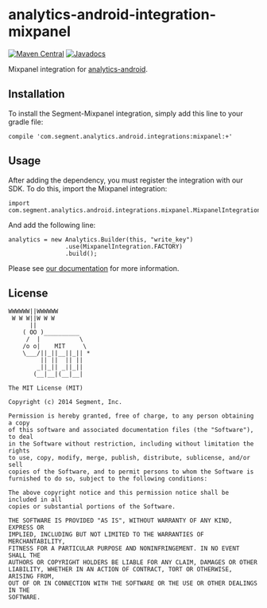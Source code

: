 analytics-android-integration-mixpanel
======================================

[![Maven Central](https://maven-badges.herokuapp.com/maven-central/com.segment.analytics.android.integrations/mixpanel/badge.svg)](https://maven-badges.herokuapp.com/maven-central/com.segment.analytics.android.integrations/mixpanel)
[![Javadocs](http://javadoc-badge.appspot.com/com.segment.analytics.android.integrations/mixpanel.svg?label=javadoc)](http://javadoc-badge.appspot.com/com.segment.analytics.android.integrations/mixpanel)

Mixpanel integration for [analytics-android](https://github.com/segmentio/analytics-android).

## Installation

To install the Segment-Mixpanel integration, simply add this line to your gradle file:

```
compile 'com.segment.analytics.android.integrations:mixpanel:+'
```

## Usage

After adding the dependency, you must register the integration with our SDK.  To do this, import the Mixpanel integration:


```
import com.segment.analytics.android.integrations.mixpanel.MixpanelIntegration;

```

And add the following line:

```
analytics = new Analytics.Builder(this, "write_key")
                .use(MixpanelIntegration.FACTORY)
                .build();
```

Please see [our documentation](https://segment.com/docs/integrations/mixpanel/) for more information.

## License

```
WWWWWW||WWWWWW
 W W W||W W W
      ||
    ( OO )__________
     /  |           \
    /o o|    MIT     \
    \___/||_||__||_|| *
         || ||  || ||
        _||_|| _||_||
       (__|__|(__|__|

The MIT License (MIT)

Copyright (c) 2014 Segment, Inc.

Permission is hereby granted, free of charge, to any person obtaining a copy
of this software and associated documentation files (the "Software"), to deal
in the Software without restriction, including without limitation the rights
to use, copy, modify, merge, publish, distribute, sublicense, and/or sell
copies of the Software, and to permit persons to whom the Software is
furnished to do so, subject to the following conditions:

The above copyright notice and this permission notice shall be included in all
copies or substantial portions of the Software.

THE SOFTWARE IS PROVIDED "AS IS", WITHOUT WARRANTY OF ANY KIND, EXPRESS OR
IMPLIED, INCLUDING BUT NOT LIMITED TO THE WARRANTIES OF MERCHANTABILITY,
FITNESS FOR A PARTICULAR PURPOSE AND NONINFRINGEMENT. IN NO EVENT SHALL THE
AUTHORS OR COPYRIGHT HOLDERS BE LIABLE FOR ANY CLAIM, DAMAGES OR OTHER
LIABILITY, WHETHER IN AN ACTION OF CONTRACT, TORT OR OTHERWISE, ARISING FROM,
OUT OF OR IN CONNECTION WITH THE SOFTWARE OR THE USE OR OTHER DEALINGS IN THE
SOFTWARE.
```
